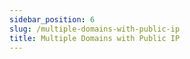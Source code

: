 ```yaml
---
sidebar_position: 6
slug: /multiple-domains-with-public-ip
title: Multiple Domains with Public IP
---
```

